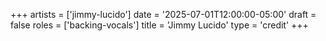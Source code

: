 +++
artists = ['jimmy-lucido']
date = '2025-07-01T12:00:00-05:00'
draft = false
roles = ['backing-vocals']
title = 'Jimmy Lucido'
type = 'credit'
+++
